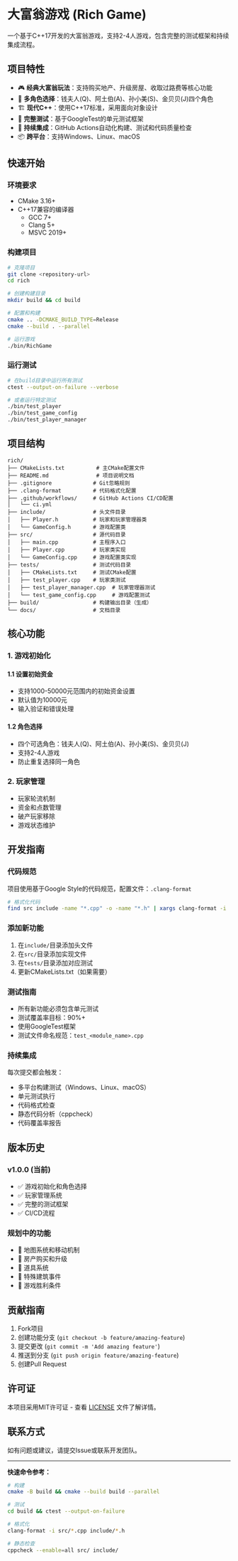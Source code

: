 # 大富翁游戏 (Rich Game)

一个基于C++17开发的大富翁游戏，支持2-4人游戏，包含完整的测试框架和持续集成流程。

## 项目特性

- 🎮 **经典大富翁玩法**：支持购买地产、升级房屋、收取过路费等核心功能
- 🎯 **多角色选择**：钱夫人(Q)、阿土伯(A)、孙小美(S)、金贝贝(J)四个角色
- 🏗️ **现代C++**：使用C++17标准，采用面向对象设计
- 🧪 **完整测试**：基于GoogleTest的单元测试框架
- 🔄 **持续集成**：GitHub Actions自动化构建、测试和代码质量检查
- 📦 **跨平台**：支持Windows、Linux、macOS

## 快速开始

### 环境要求

- CMake 3.16+
- C++17兼容的编译器
  - GCC 7+
  - Clang 5+
  - MSVC 2019+

### 构建项目

```bash
# 克隆项目
git clone <repository-url>
cd rich

# 创建构建目录
mkdir build && cd build

# 配置和构建
cmake .. -DCMAKE_BUILD_TYPE=Release
cmake --build . --parallel

# 运行游戏
./bin/RichGame
```

### 运行测试

```bash
# 在build目录中运行所有测试
ctest --output-on-failure --verbose

# 或者运行特定测试
./bin/test_player
./bin/test_game_config
./bin/test_player_manager
```

## 项目结构

```
rich/
├── CMakeLists.txt          # 主CMake配置文件
├── README.md               # 项目说明文档
├── .gitignore             # Git忽略规则
├── .clang-format          # 代码格式化配置
├── .github/workflows/     # GitHub Actions CI/CD配置
│   └── ci.yml
├── include/               # 头文件目录
│   ├── Player.h           # 玩家和玩家管理器类
│   └── GameConfig.h       # 游戏配置类
├── src/                   # 源代码目录
│   ├── main.cpp           # 主程序入口
│   ├── Player.cpp         # 玩家类实现
│   └── GameConfig.cpp     # 游戏配置类实现
├── tests/                 # 测试代码目录
│   ├── CMakeLists.txt     # 测试CMake配置
│   ├── test_player.cpp    # 玩家类测试
│   ├── test_player_manager.cpp  # 玩家管理器测试
│   └── test_game_config.cpp     # 游戏配置测试
├── build/                 # 构建输出目录（生成）
└── docs/                  # 文档目录
```

## 核心功能

### 1. 游戏初始化

#### 1.1 设置初始资金
- 支持1000-50000元范围内的初始资金设置
- 默认值为10000元
- 输入验证和错误处理

#### 1.2 角色选择
- 四个可选角色：钱夫人(Q)、阿土伯(A)、孙小美(S)、金贝贝(J)
- 支持2-4人游戏
- 防止重复选择同一角色

### 2. 玩家管理
- 玩家轮流机制
- 资金和点数管理
- 破产玩家移除
- 游戏状态维护

## 开发指南

### 代码规范

项目使用基于Google Style的代码规范，配置文件：`.clang-format`

```bash
# 格式化代码
find src include -name "*.cpp" -o -name "*.h" | xargs clang-format -i
```

### 添加新功能

1. 在`include/`目录添加头文件
2. 在`src/`目录添加实现文件
3. 在`tests/`目录添加对应测试
4. 更新CMakeLists.txt（如果需要）

### 测试指南

- 所有新功能必须包含单元测试
- 测试覆盖率目标：90%+
- 使用GoogleTest框架
- 测试文件命名规范：`test_<module_name>.cpp`

### 持续集成

每次提交都会触发：
- 多平台构建测试（Windows、Linux、macOS）
- 单元测试执行
- 代码格式检查
- 静态代码分析（cppcheck）
- 代码覆盖率报告

## 版本历史

### v1.0.0 (当前)
- ✅ 游戏初始化和角色选择
- ✅ 玩家管理系统
- ✅ 完整的测试框架
- ✅ CI/CD流程

### 规划中的功能
- 🔲 地图系统和移动机制
- 🔲 房产购买和升级
- 🔲 道具系统
- 🔲 特殊建筑事件
- 🔲 游戏胜利条件

## 贡献指南

1. Fork项目
2. 创建功能分支 (`git checkout -b feature/amazing-feature`)
3. 提交更改 (`git commit -m 'Add amazing feature'`)
4. 推送到分支 (`git push origin feature/amazing-feature`)
5. 创建Pull Request

## 许可证

本项目采用MIT许可证 - 查看 [LICENSE](LICENSE) 文件了解详情。

## 联系方式

如有问题或建议，请提交Issue或联系开发团队。

---

**快速命令参考：**

```bash
# 构建
cmake -B build && cmake --build build --parallel

# 测试
cd build && ctest --output-on-failure

# 格式化
clang-format -i src/*.cpp include/*.h

# 静态检查
cppcheck --enable=all src/ include/
```

